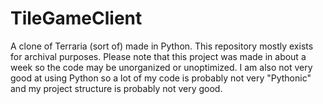 # TileGameClient

A clone of Terraria (sort of) made in Python. This repository mostly exists for archival purposes. Please note that this project was made in about a week so the code may be unorganized or unoptimized. I am also not very good at using Python so a lot of my code is probably not very "Pythonic" and my project structure is probably not very good.
